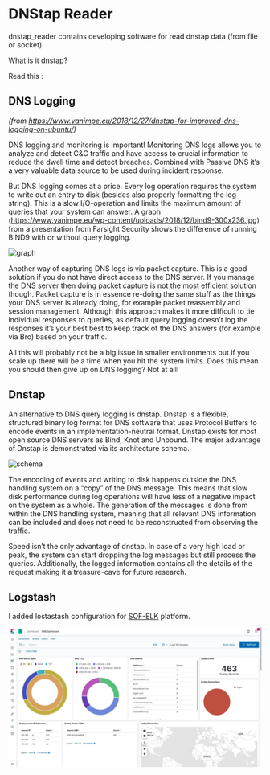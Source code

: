 # DNStap Reader

dnstap_reader contains developing software for read dnstap data (from file or socket)

What is it dnstap? 

Read this :

## DNS Logging 
_(from https://www.vanimpe.eu/2018/12/27/dnstap-for-improved-dns-logging-on-ubuntu/)_

DNS logging and monitoring is important! Monitoring DNS logs allows you to analyze and detect C&C traffic and have access to crucial information to reduce the dwell time and detect breaches. Combined with Passive DNS it’s a very valuable data source to be used during incident response.

But DNS logging comes at a price. Every log operation requires the system to write out an entry to disk (besides also properly formatting the log string). This is a slow I/O-operation and limits the maximum amount of queries that your system can answer. A graph (https://www.vanimpe.eu/wp-content/uploads/2018/12/bind9-300x236.jpg) from a presentation from Farsight Security shows the difference of running BIND9 with or without query logging.

![graph](https://www.vanimpe.eu/wp-content/uploads/2018/12/bind9-300x236.jpg)

Another way of capturing DNS logs is via packet capture. This is a good solution if you do not have direct access to the DNS server. If you manage the DNS server then doing packet capture is not the most efficient solution though. Packet capture is in essence re-doing the same stuff as the things your DNS server is already doing, for example packet reassembly and session management. Although this approach makes it more difficult to tie individual responses to queries, as default query logging doesn’t log the responses it’s your best best to keep track of the DNS answers (for example via Bro) based on your traffic.

All this will probably not be a big issue in smaller environments but if you scale up there will be a time when you hit the system limits. Does this mean you should then give up on DNS logging? Not at all!

## Dnstap

An alternative to DNS query logging is dnstap. Dnstap is a flexible, structured binary log format for DNS software that uses Protocol Buffers to encode events in an implementation-neutral format. Dnstap exists for most open source DNS servers as Bind, Knot and Unbound. The major advantage of Dnstap is demonstrated via its architecture schema.

![schema](https://www.vanimpe.eu/wp-content/uploads/2018/12/512x378-dnstap-300x221.png)

The encoding of events and writing to disk happens outside the DNS handling system on a “copy” of the DNS message. This means that slow disk performance during log operations will have less of a negative impact on the system as a whole. The generation of the messages is done from within the DNS handling system, meaning that all relevant DNS information can be included and does not need to be reconstructed from observing the traffic.

Speed isn’t the only advantage of dnstap. In case of a very high load or peak, the system can start dropping the log messages but still process the queries. Additionally, the logged information contains all the details of the request making it a treasure-cave for future research.

## Logstash 

I added lostastash configuration for [SOF-ELK](https://github.com/philhagen/sof-elk) platform.

![DNS_dashboard-SOF-ELK.jpg](https://github.com/LDO-CERT/dnstap_reader/blob/master/DNS_dashboard-SOF-ELK.jpg)

